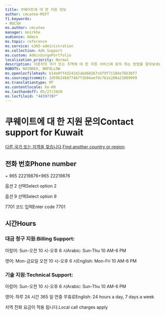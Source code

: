 ```yaml
---
title: 쿠웨이트에 대 한 지원 정보
author: cmcatee-MSFT
f1.keywords:
- NOCSH
ms.author: cmcatee
manager: mnirkhe
audience: Admin
ms.topic: reference
ms.service: o365-administration
ms.collection: Adm_Support
ms.custom: AdminSurgePortfolio
localization_priority: Normal
description: 사용자의 국가 또는 지역에 대 한 지원 서비스에 문의 하는 방법을 알아보세요.
ROBOTS: NOINDEX, NOFOLLOW
ms.openlocfilehash: b14e0ff43242d1abd60267c6f9f71184e78b38f7
ms.sourcegitcommit: 2d59b24b877487f3b84aefdc7b1e200a21009999
ms.translationtype: MT
ms.contentlocale: ko-KR
ms.lasthandoff: 05/27/2020
ms.locfileid: "44397397"
---
```

# <a name="contact-support-for-kuwait"></a><span data-ttu-id="6dec7-103">쿠웨이트에 대 한 지원 문의</span><span class="sxs-lookup"><span data-stu-id="6dec7-103">Contact support for Kuwait</span></span>

<span data-ttu-id="6dec7-104">[다른 국가 또는 지역을 찾습니다](../contact-support-for-business-products.md).</span><span class="sxs-lookup"><span data-stu-id="6dec7-104">[Find another country or region](../contact-support-for-business-products.md).</span></span>

## <a name="phone-number"></a><span data-ttu-id="6dec7-105">전화 번호</span><span class="sxs-lookup"><span data-stu-id="6dec7-105">Phone number</span></span>
<span data-ttu-id="6dec7-106">+ 965 22219876</span><span class="sxs-lookup"><span data-stu-id="6dec7-106">+965 22219876</span></span>

<span data-ttu-id="6dec7-107">옵션 2 선택</span><span class="sxs-lookup"><span data-stu-id="6dec7-107">Select option 2</span></span>

<span data-ttu-id="6dec7-108">옵션 9 선택</span><span class="sxs-lookup"><span data-stu-id="6dec7-108">Select option 9</span></span>

<span data-ttu-id="6dec7-109">7701 코드 입력</span><span class="sxs-lookup"><span data-stu-id="6dec7-109">Enter code 7701</span></span>

## <a name="hours"></a><span data-ttu-id="6dec7-110">시간</span><span class="sxs-lookup"><span data-stu-id="6dec7-110">Hours</span></span>
### <a name="billing-support"></a><span data-ttu-id="6dec7-111">대금 청구 지원:</span><span class="sxs-lookup"><span data-stu-id="6dec7-111">Billing Support:</span></span>

<span data-ttu-id="6dec7-112">아랍어: Sun-오전 10 시-오후 6 시</span><span class="sxs-lookup"><span data-stu-id="6dec7-112">Arabic: Sun-Thu 10 AM-6 PM</span></span>

<span data-ttu-id="6dec7-113">영어: Mon-금요일 오전 10 시-오후 6 시</span><span class="sxs-lookup"><span data-stu-id="6dec7-113">English: Mon-Fri 10 AM-6 PM</span></span>

### <a name="technical-support"></a><span data-ttu-id="6dec7-114">기술 지원:</span><span class="sxs-lookup"><span data-stu-id="6dec7-114">Technical Support:</span></span>

<span data-ttu-id="6dec7-115">아랍어: Sun-오전 10 시-오후 6 시</span><span class="sxs-lookup"><span data-stu-id="6dec7-115">Arabic: Sun-Thu 10 AM-6 PM</span></span>

<span data-ttu-id="6dec7-116">영어: 하루 24 시간 365 일 연중 무휴로</span><span class="sxs-lookup"><span data-stu-id="6dec7-116">English: 24 hours a day, 7 days a week</span></span>

<span data-ttu-id="6dec7-117">지역 전화 요금이 적용 됩니다.</span><span class="sxs-lookup"><span data-stu-id="6dec7-117">Local call charges apply</span></span>
